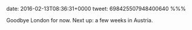 date: 2016-02-13T08:36:31+0000
tweet: 698425507948400640
%%%

Goodbye London for now. Next up: a few weeks in Austria.
